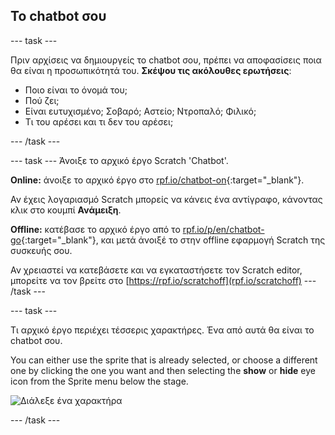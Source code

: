 ## Το chatbot σου

\--- task \---

Πριν αρχίσεις να δημιουργείς το chatbot σου, πρέπει να αποφασίσεις ποια θα είναι η προσωπικότητά του. **Σκέψου τις ακόλουθες ερωτήσεις**:

+ Ποιο είναι το όνομά του;
+ Πού ζει;
+ Είναι ευτυχισμένο; Σοβαρό; Αστείο; Ντροπαλό; Φιλικό;
+ Τι του αρέσει και τι δεν του αρέσει;

\--- /task \---

\--- task \--- Άνοιξε το αρχικό έργο Scratch 'Chatbot'.

**Online:** άνοιξε το αρχικό έργο στο [rpf.io/chatbot-on](http://rpf.io/chatbot-on){:target="_blank"}.

Αν έχεις λογαριασμό Scratch μπορείς να κάνεις ένα αντίγραφο, κάνοντας κλικ στο κουμπί **Ανάμειξη**.

**Offline:** κατέβασε το αρχικό έργο από το [rpf.io/p/en/chatbot-go](http://rpf.io/p/en/chatbot-go){:target="_blank"}, και μετά άνοιξέ το στην offline εφαρμογή Scratch της συσκευής σου.

Αν χρειαστεί να κατεβάσετε και να εγκαταστήσετε τον Scratch editor, μπορείτε να τον βρείτε στο [https://rpf.io/scratchoff](rpf.io/scratchoff) \--- /task \---

\--- task \---

Τι αρχικό έργο περιέχει τέσσερις χαρακτήρες. Ένα από αυτά θα είναι το chatbot σου.

You can either use the sprite that is already selected, or choose a different one by clicking the one you want and then selecting the **show** or **hide** eye icon from the Sprite menu below the stage.

![Διάλεξε ένα χαρακτήρα](images/chatbot-characters.png)

\--- /task \---
